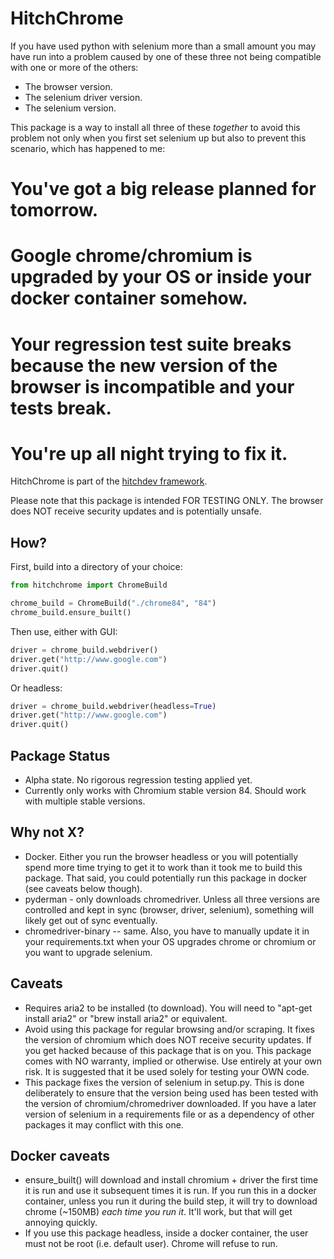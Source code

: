 # HitchChrome

If you have used python with selenium more than a small amount you
may have run into a problem caused by one of these three not
being compatible with one or more of the others:

* The browser version.
* The selenium driver version.
* The selenium version.

This package is a way to install all three of these *together*
to avoid this problem not only when you first set selenium up
but also to prevent this scenario, which has happened to me:

# You've got a big release planned for tomorrow.
# Google chrome/chromium is upgraded by your OS or inside your docker container somehow.
# Your regression test suite breaks because the new version of the browser is incompatible and your tests break.
# You're up all night trying to fix it.

HitchChrome is part of the [hitchdev framework](http://hitchdev.com).

Please note that this package is intended FOR TESTING ONLY. The
browser does NOT receive security updates and is potentially unsafe.

## How?

First, build into a directory of your choice:

```python
from hitchchrome import ChromeBuild

chrome_build = ChromeBuild("./chrome84", "84")
chrome_build.ensure_built()
```

Then use, either with GUI:

```python
driver = chrome_build.webdriver()
driver.get("http://www.google.com")
driver.quit()
```

Or headless:

```python
driver = chrome_build.webdriver(headless=True)
driver.get("http://www.google.com")
driver.quit()
```

## Package Status

* Alpha state. No rigorous regression testing applied yet.
* Currently only works with Chromium stable version 84. Should work with multiple stable versions.

## Why not X?

* Docker. Either you run the browser headless or you will potentially spend more time trying to get it to work than it took me to build this package. That said, you could potentially run this package in docker (see caveats below though).
* pyderman - only downloads chromedriver. Unless all three versions are controlled and kept in sync (browser, driver, selenium), something will likely get out of sync eventually.
* chromedriver-binary -- same. Also, you have to manually update it in your requirements.txt when your OS upgrades chrome or chromium or you want to upgrade selenium.

## Caveats

* Requires aria2 to be installed (to download). You will need to "apt-get install aria2" or "brew install aria2" or equivalent.
* Avoid using this package for regular browsing and/or scraping. It fixes the version of chromium which does NOT receive security updates. If you get hacked because of this package that is on you. This package comes with NO warranty, implied or otherwise. Use entirely at your own risk. It is suggested that it be used solely for testing your OWN code.
* This package fixes the version of selenium in setup.py. This is done deliberately to ensure that the version being used has been tested with the version of chromium/chromedriver downloaded. If you have a later version of selenium in a requirements file or as a dependency of other packages it may conflict with this one.

## Docker caveats

* ensure_built() will download and install chromium + driver the first time it is run and use it subsequent times it is run. If you run this in a docker container, unless you run it during the build step, it will try to download chrome (~150MB) *each time you run it*. It'll work, but that will get annoying quickly.
* If you use this package headless, inside a docker container, the user must not be root (i.e. default user). Chrome will refuse to run.
